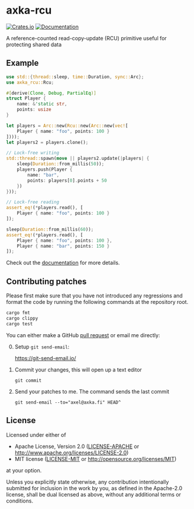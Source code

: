 # axka-rcu 

[![Crates.io](https://img.shields.io/crates/v/axka-rcu)](https://lib.rs/crates/axka-rcu)
[![Documentation](https://docs.rs/axka-rcu/badge.svg)](https://docs.rs/axka-rcu)

A reference-counted read-copy-update (RCU) primitive useful for protecting shared data

## Example

```rs
use std::{thread::sleep, time::Duration, sync::Arc};
use axka_rcu::Rcu;

#[derive(Clone, Debug, PartialEq)]
struct Player {
    name: &'static str,
    points: usize
}

let players = Arc::new(Rcu::new(Arc::new(vec![
    Player { name: "foo", points: 100 }
])));
let players2 = players.clone();

// Lock-free writing
std::thread::spawn(move || players2.update(|players| {
    sleep(Duration::from_millis(50));
    players.push(Player {
        name: "bar",
        points: players[0].points + 50
    })
}));

// Lock-free reading
assert_eq!(*players.read(), [
    Player { name: "foo", points: 100 }
]);

sleep(Duration::from_millis(60));
assert_eq!(*players.read(), [
    Player { name: "foo", points: 100 },
    Player { name: "bar", points: 150 }
]);
```

Check out the [documentation](https://docs.rs/axka-rcu) for more details.

## Contributing patches

Please first make sure that you have not introduced any regressions and format the code by running the following commands at the repository root.
```sh
cargo fmt
cargo clippy
cargo test
```

You can either make a GitHub [pull request](https://github.com/axelkar/axka-rcu/pulls) or email me directly:

0. Setup `git send-email`:

   <https://git-send-email.io/>

1. Commit your changes, this will open up a text editor

   `git commit`

2. Send your patches to me. The command sends the last commit

   `git send-email --to="axel@axka.fi" HEAD^`

## License

Licensed under either of

 * Apache License, Version 2.0
   ([LICENSE-APACHE](LICENSE-APACHE) or <http://www.apache.org/licenses/LICENSE-2.0>)
 * MIT license
   ([LICENSE-MIT](LICENSE-MIT) or <http://opensource.org/licenses/MIT>)

at your option.


Unless you explicitly state otherwise, any contribution intentionally submitted
for inclusion in the work by you, as defined in the Apache-2.0 license, shall be
dual licensed as above, without any additional terms or conditions.
